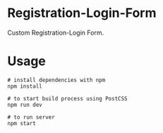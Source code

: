 # Registration-Login-Form
Custom Registration-Login Form.

# Usage
 ```
 # install dependencies with npm
 npm install
 
 # to start build process using PostCSS
 npm run dev
 
 # to run server
 npm start
 
 ```
